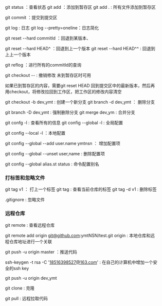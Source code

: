 git status ：查看状态
git add ：添加到暂存区
git add . : 所有文件添加到暂存区

git commit ：提交到提交区

git log : 日志
git log --pretty=oneline：日志简化

git reset --hard commitId ：回退到某版本、

git reset --hard HEAD^ ：回退到上一个版本
git reset --hard HEAD^^ : 回退到上上一个版本

git reflog ：进行所有的commitId的查询

git checkout -- <filename> : 撤销修改  未到暂存区时可用

 如果已到暂存区的内容，需要git reset HEAD <filename> 回到提交区中的最新版本，然后再用checkout，将修改拉回到工作区，把工作区的修改内容清空

git checkout -b dev_ymt : 创建一个新分支
git branch -d dev_ymt ： 删除分支

git branch -D dev_ymt : 强制删除分支
git merge dev_ym : 合并分支

git confg -l : 查看所有的信息
git config --global -l : 全局配置

git config --local -l ：本地配置

git config --global --add user.name ymtnsn ： 增加配置项

git config --global --unset user,name :  删除配置项

git config --global alias.st status : 命令配置别名

### 打标签和忽略文件

git tag v1 ： 打上一个标签
git tag : 查看当前仓库的标签
git tag -d v1 : 删除标签

.gitignore : 忽略文件



### 远程仓库

git remote : 查看远程仓库

git remote add origin git@github.com:ymtNSN/test.git
origin : 本地仓库和远程仓库地址进行一个关联

git push -u origin master ：推送代码

ssh-keygen -t rsa -C '18516398527@163.com' : 在自己的计算机中增加一个安全的ssh key

git push -u origin dev_ymt 

git clone : 克隆

git pull : 远程拉取代码